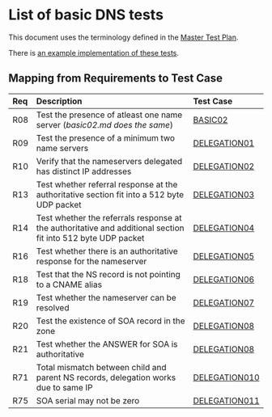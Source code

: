 # List of basic DNS tests

This document uses the terminology defined in the [Master Test Plan](../Master%20Test%20Plan.md).

There is [an example implementation of these tests](https://github.com/dotse/new-dnscheck/blob/master/Giraffa/lib/Giraffa/Test/Basic.pm).

## Mapping from Requirements to Test Case

|Req| Description                                                          | Test Case |
|:--|:---------------------------------------------------------------------|:----------|
|R08|Test the presence of atleast one name server (*basic02.md does the same*)  |[BASIC02](.././Basic-TP/basic02.md)|
|R09|Test the presence of a minimum two name servers |[DELEGATION01](./delegation01.md)|
|R10|Verify that the nameservers delegated has distinct IP addresses |[DELEGATION02](./delegation02.md)|
|R13|Test whether referral response at the authoritative section fit into a 512 byte UDP packet |[DELEGATION03](./delegation03.md)|
|R14|Test whether the referrals response at the authoritative and additional section fit into 512 byte UDP packet |[DELEGATION04](./delegation04.md)|
|R16|Test whether there is an authoritative response for the nameserver |[DELEGATION05](./delegation05.md)|
|R18|Test that the NS record is not pointing to a CNAME alias |[DELEGATION06](./delegation06.md)|
|R19|Test whether the nameserver can be resolved |[DELEGATION07](./delegation07.md)|
|R20|Test the existence of SOA record in the zone |[DELEGATION08](./delegation08.md)|
|R21|Test whether the ANSWER for SOA is authoritative  |[DELEGATION08](./delegation08.md)|
|R71|Total mismatch between child and parent NS records, delegation works due to same IP|[DELEGATION010](./delegation10.md)|
|R75|SOA serial may not be zero|[DELEGATION011](./delegation11.md)|

